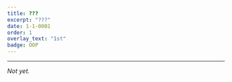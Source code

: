```yaml
---
title: ???
excerpt: "???"
date: 1-1-0001
order: 1
overlay_text: "1st"
badge: OOP
---
```

---
*Not yet.*